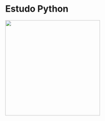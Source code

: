 # Estudo Python
<img src="https://encrypted-tbn0.gstatic.com/images?q=tbn:ANd9GcROxUVEWksxcPHs6Cw7n0xDRBut8q40Cuei6R4vOVG7Mg&s " width="300" height="300">